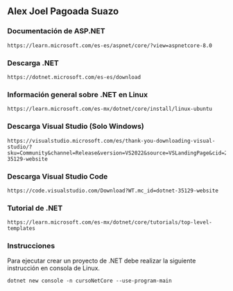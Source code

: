 ## Alex Joel Pagoada Suazo

### Documentación de ASP.NET
    https://learn.microsoft.com/es-es/aspnet/core/?view=aspnetcore-8.0

### Descarga .NET
    https://dotnet.microsoft.com/es-es/download

### Información general sobre .NET en Linux
    https://learn.microsoft.com/es-mx/dotnet/core/install/linux-ubuntu

### Descarga Visual Studio (Solo Windows)
    https://visualstudio.microsoft.com/es/thank-you-downloading-visual-studio/?sku=Community&channel=Release&version=VS2022&source=VSLandingPage&cid=2030&passive=false&WT.mc_id=dotnet-35129-website

### Descarga Visual Studio Code
    https://code.visualstudio.com/Download?WT.mc_id=dotnet-35129-website

### Tutorial de .NET
    https://learn.microsoft.com/es-mx/dotnet/core/tutorials/top-level-templates

### Instrucciones
Para ejecutar crear un proyecto de .NET debe realizar la siguiente instrucción en consola de Linux.

    dotnet new console -n cursoNetCore --use-program-main

